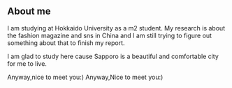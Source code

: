 ## About me

I am studying at Hokkaido University as a m2 student.
My research is about the fashion magazine and sns in China and I am still trying to figure out something about that to finish my report.

I am glad to study here cause Sapporo is a beautiful and comfortable city for me to live.

Anyway,nice to meet you:)
Anyway,Nice to meet you:)
